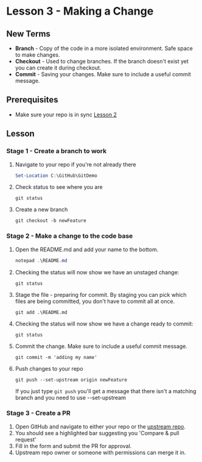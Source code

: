# Lesson 3 - Making a Change

## New Terms
- **Branch** - Copy of the code in a more isolated environment. Safe space to make changes.
- **Checkout** - Used to change branches. If the branch doesn't exist yet you can create it during checkout.
- **Commit** - Saving your changes. Make sure to include a useful commit message.

## Prerequisites
- Make sure your repo is in sync [Lesson 2](../Lessons/Lesson2.md)

## Lesson

### Stage 1 - Create a branch to work

1. Navigate to your repo if you're not already there
    ``` PowerShell
    Set-Location C:\GitHub\GitDemo
    ```

2. Check status to see where you are
    ```
    git status
    ```

3. Create a new branch
    ```
    git checkout -b newFeature
    ```

### Stage 2 - Make a change to the code base

1. Open the README.md and add your name to the bottom.

    ``` PowerShell
    notepad .\README.md
    ```

2. Checking the status will now show we have an unstaged change:

    ```
    git status
    ```

3. Stage the file - preparing for commit. By staging you can pick which files are being committed, you don't have to commit all at once.

    ```
    git add .\README.md
    ```

4. Checking the status will now show we have a change ready to commit:

    ```
    git status
    ```

5. Commit the change. Make sure to include a useful commit message.

    ```
    git commit -m 'adding my name'
    ```

5. Push changes to your repo

    ```
    git push --set-upstream origin newFeature
    ```

    If you just type `git push` you'll get a message that there isn't a matching branch and you need to use --set-upstream

### Stage 3 - Create a PR

1. Open GitHub and navigate to either your repo or the [upstream repo](https://github.com/jpomfret/GitDemo).
2. You should see a highlighted bar suggesting you 'Compare & pull request'
3. Fill in the form and submit the PR for approval.
4. Upstream repo owner or someone with permissions can merge it in.
